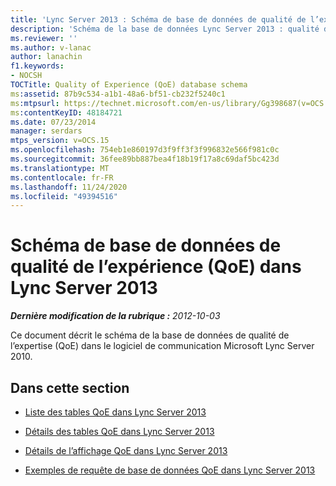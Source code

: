 ```yaml
---
title: 'Lync Server 2013 : Schéma de base de données de qualité de l’expérience (QoE)'
description: 'Schéma de la base de données Lync Server 2013 : qualité d’expérimentation.'
ms.reviewer: ''
ms.author: v-lanac
author: lanachin
f1.keywords:
- NOCSH
TOCTitle: Quality of Experience (QoE) database schema
ms:assetid: 87b9c534-a1b1-48a6-bf51-cb232f5240c1
ms:mtpsurl: https://technet.microsoft.com/en-us/library/Gg398687(v=OCS.15)
ms:contentKeyID: 48184721
ms.date: 07/23/2014
manager: serdars
mtps_version: v=OCS.15
ms.openlocfilehash: 754eb1e860197d3f9ff3f3f996832e566f981c0c
ms.sourcegitcommit: 36fee89bb887bea4f18b19f17a8c69daf5bc423d
ms.translationtype: MT
ms.contentlocale: fr-FR
ms.lasthandoff: 11/24/2020
ms.locfileid: "49394516"
---
```

# <a name="quality-of-experience-qoe-database-schema-in-lync-server-2013"></a>Schéma de base de données de qualité de l’expérience (QoE) dans Lync Server 2013

<div data-xmlns="http://www.w3.org/1999/xhtml">

<div class="topic" data-xmlns="http://www.w3.org/1999/xhtml" data-msxsl="urn:schemas-microsoft-com:xslt" data-cs="https://msdn.microsoft.com/">

<div data-asp="https://msdn2.microsoft.com/asp">



</div>

<div id="mainSection">

<div id="mainBody">

<span> </span>

_**Dernière modification de la rubrique :** 2012-10-03_

Ce document décrit le schéma de la base de données de qualité de l’expertise (QoE) dans le logiciel de communication Microsoft Lync Server 2010.

<div>

## <a name="in-this-section"></a>Dans cette section

  - [Liste des tables QoE dans Lync Server 2013](lync-server-2013-list-of-qoe-tables.md)

  - [Détails des tables QoE dans Lync Server 2013](lync-server-2013-qoe-table-details.md)

  - [Détails de l’affichage QoE dans Lync Server 2013](lync-server-2013-qoe-view-details.md)

  - [Exemples de requête de base de données QoE dans Lync Server 2013](lync-server-2013-sample-qoe-database-queries.md)

</div>

</div>

<span> </span>

</div>

</div>

</div>


